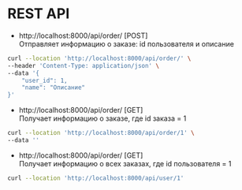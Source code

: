 # REST API

+ http://localhost:8000/api/order/ [POST] \
Отправляет информацию о заказе: id пользователя и описание
```bash
curl --location 'http://localhost:8000/api/order/' \
--header 'Content-Type: application/json' \
--data '{
    "user_id": 1,
    "name": "Описание"
}'
```

+ http://localhost:8000/api/order/ [GET] \
  Получает информацию о заказе, где id заказа = 1
```bash
curl --location 'http://localhost:8000/api/order/1' \
--data ''
```

+ http://localhost:8000/api/order/ [GET] \
  Получает информацию о всех заказах, где id пользователя = 1 
```bash
curl --location 'http://localhost:8000/api/user/1'
```